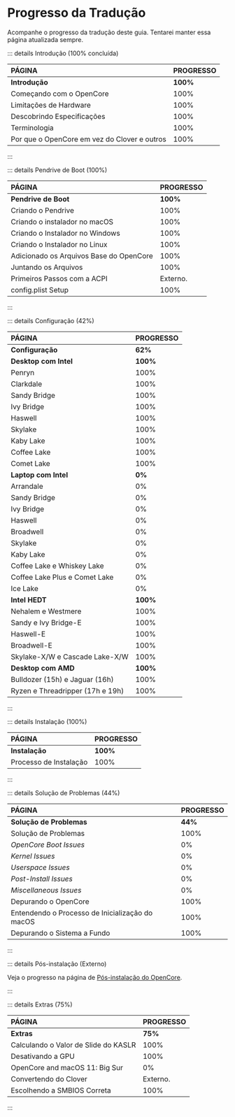 # Progresso da Tradução

Acompanhe o progresso da tradução deste guia. Tentarei manter essa página atualizada sempre.

::: details Introdução (100% concluída)

| PÁGINA | PROGRESSO |
| :----- | :-------- |
| **Introdução** | **100%** |
| Começando com o OpenCore | 100% |
| Limitações de Hardware | 100% |
| Descobrindo Especificações | 100% |
| Terminologia | 100% |
| Por que o OpenCore em vez do Clover e outros | 100% |

:::

::: details Pendrive de Boot (100%)

| PÁGINA | PROGRESSO |
| :----- | :-------- |
| **Pendrive de Boot** | **100%** |
| Criando o Pendrive | 100% |
| Criando o instalador no macOS | 100% |
| Criando o Instalador no Windows | 100% |
| Criando o Instalador no Linux | 100% |
| Adicionado os Arquivos Base do OpenCore | 100% |
| Juntando os Arquivos | 100% |
| Primeiros Passos com a ACPI | Externo. |
| config.plist Setup | 100% |

:::

::: details Configuração (42%)

| PÁGINA | PROGRESSO |
| :----- | :-------- |
| **Configuração** | **62%** |
| **Desktop com Intel** | **100%** |
| Penryn | 100% |
| Clarkdale | 100% |
| Sandy Bridge | 100% |
| Ivy Bridge | 100% |
| Haswell | 100% |
| Skylake | 100% |
| Kaby Lake | 100% |
| Coffee Lake | 100% |
| Comet Lake | 100% |
| **Laptop com Intel** | **0%** |
| Arrandale | 0% |
| Sandy Bridge | 0% |
| Ivy Bridge | 0% |
| Haswell | 0% |
| Broadwell | 0% |
| Skylake | 0% |
| Kaby Lake | 0% |
| Coffee Lake e Whiskey Lake | 0% |
| Coffee Lake Plus e Comet Lake | 0% |
| Ice Lake | 0% |
| **Intel HEDT** | **100%** |
| Nehalem e Westmere | 100% |
| Sandy e Ivy Bridge-E | 100% |
| Haswell-E | 100% |
| Broadwell-E | 100% |
| Skylake-X/W e Cascade Lake-X/W | 100% |
| **Desktop com AMD** | **100%** |
| Bulldozer (15h) e Jaguar (16h) | 100% |
| Ryzen e Threadripper (17h e 19h) | 100% |

:::

::: details Instalação (100%)

| PÁGINA | PROGRESSO |
| :----- | :-------- |
| **Instalação** | **100%** |
| Processo de Instalação | 100% |

:::

::: details Solução de Problemas (44%)

| PÁGINA | PROGRESSO |
| :----- | :-------- |
| **Solução de Problemas** | **44%** |
| Solução de Problemas | 100% |
| *OpenCore Boot Issues* | 0% |
| *Kernel Issues* | 0% |
| *Userspace Issues* | 0% |
| *Post-Install Issues* | 0% |
| *Miscellaneous Issues* | 0% |
| Depurando o OpenCore | 100% |
| Entendendo o Processo de Inicialização do macOS | 100% |
| Depurando o Sistema a Fundo | 100% |

:::

::: details Pós-instalação (Externo)

Veja o progresso na página de [Pós-instalação do OpenCore](https://deomkds.github.io/OpenCore-Post-Install/).

:::

::: details Extras (75%)

| PÁGINA | PROGRESSO |
| :----- | :-------- |
| **Extras** | **75%** |
| Calculando o Valor de Slide do KASLR | 100% |
| Desativando a GPU | 100% |
| OpenCore and macOS 11: Big Sur | 0% |
| Convertendo do Clover | Externo. |
| Escolhendo a SMBIOS Correta | 100% |

:::
